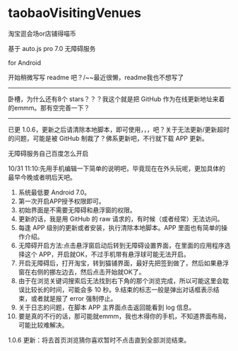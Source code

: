 # taobaoVisitingVenues
淘宝逛会场or店铺得喵币

基于 auto.js pro 7.0 无障碍服务

for Android

开始稍微写写 readme 吧？/~~最近很懒，readme我也不想写了

---------------

卧槽，为什么还有8个 stars？？？我这个就是把 GitHub 作为在线更新地址来着的emmm。那有空完善一下？

---------------

已更 1.0.6，更新之后请清除本地脚本，即可使用，，，吧？关于无法更新/更新超时的问题，可能是被 GitHub 制裁了？佛系更新吧，不行就下载 APP 更新。

无障碍服务自己百度怎么开启


10/31 11:10:先用手机编辑一下简单的说明吧，毕竟现在在外头玩呢，更加具体的最早今晚或者明后天吧。

1. 系统最低要 Android 7.0。
2. 第一次开启APP授予权限即可。
3. 初始界面是不需要无障碍和悬浮窗的权限。
4. 更新的话，我是用 GitHub 的 raw 请求的，有时候（或者经常）无法访问。
5. 每逢 APP 级别的更新或者安装，执行清除本地脚本。APP 里面也有简单的操作介绍。
6. 无障碍开启方法:点击悬浮窗启动后转到无障碍设置界面，在里面的应用程序选择这个 APP，开启就OK，不过手机带有悬浮球可能无法开启。
7. 开启无障碍后，打开淘宝，转到猫铺界面，最好先把签到做了，然后如果悬浮窗在右侧的挪左边去，然后点击开始就OK了。
8. 由于在浏览关键词搜索后无法找到右下角的那个浏览完成，所以可能这里会耽误比较长的时间，可能会多 10 秒。9.结束的标志一般是弹出对话框表示结束，或者就是报了 error 强制停止。
10. 关于日志的问题，在脚本 APP 主界面点击返回能看到 log 信息。
11. 要是真的不行的话，那可能就emmm，我也木得你的手机，不知道界面布局，可能比较难解决。





1.0.6 更新：将去首页浏览猜你喜欢暂时不点击直到全部浏览结束。
